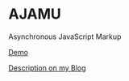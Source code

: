 # AJAMU
Asynchronous JavaScript Markup

[Demo](http://rawgit.com/4thex/ajamu/master/index.html)

[Description on my Blog](http://4thex.com/2015/01/28/use-ajax-without-writing-javascript/)
